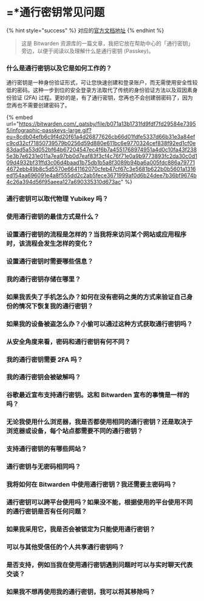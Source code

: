 # =\*通行密钥常见问题

{% hint style="success" %}
对应的[官方文档地址](https://bitwarden.com/resources/passkeys-faq/)
{% endhint %}

> 这是 Bitwarden 资源库的一篇文章，我把它放在帮助中心的「通行密钥」旁边，以便于阅读以及理解什么是通行密钥 (Passkey)。

### 什么是通行密钥以及它是如何工作的？ <a href="#what-is-a-passkey-and-how-does-it-work" id="what-is-a-passkey-and-how-does-it-work"></a>

通行密钥是一种身份验证形式，可让您快速创建和登录账户，而无需使用安全性较低的密码。这种一步到位的安全登录方法取代了传统的身份验证方法以及双因素身份验证 (2FA) 过程。更妙的是，有了通行密钥，您再也不会创建弱密码了，因为您再也不需要创建密码了。

{% embed url="https://bitwarden.com/_gatsby/file/b071a13b1731fd9fdf7fd29584e73955/infographic-passkeys-large.gif?eu=8cdb04efb6c9f4d20f61a4d26877626cb66d01fdfe5337d66b31e3a84efc9cd32cf71850739579b0256d59d880e611bc6e9770324cef838f92ed1cf0e83dad5a53d052bf64b67204547ec4f6b7a4551768974951a4d0c10fa43f2385e3b7e6231e011a7ea97bb0d7eaf83f3cf4c76f71e0a9b9773893fc2da30c0d109d4932bf31ffd3c06d4baad1b75db1b5a8f3089b94ba6a005fdc886a797714672ebb49b8c5d5570e6641162070cfeb47cf67c3e5681b622b0b5601a1316ed154aa696091e4a8f555dd2c2ab5fece3671999af0d6b24dee7b36bf9674b4c26a394d56f95aeea127a690335310d673ac" %}

### 通行密钥可以取代物理 Yubikey 吗？ <a href="#do-passkeys-replace-physical-yubikeys" id="do-passkeys-replace-physical-yubikeys"></a>

### 使用通行密钥的最佳方式是什么？ <a href="#whats-the-best-way-to-use-passkeys" id="whats-the-best-way-to-use-passkeys"></a>

### 设置通行密钥的流程是怎样的？当我将来访问某个网站或应用程序时，该流程会发生怎样的变化？ <a href="#what-is-the-process-to-set-up-a-passkey-how-does-that-process-change-when-i-go-to-a-site-or-app-in-t" id="what-is-the-process-to-set-up-a-passkey-how-does-that-process-change-when-i-go-to-a-site-or-app-in-t"></a>

### 设置通行密钥时需要哪些信息？ <a href="#what-information-is-required-when-setting-up-a-passkey" id="what-information-is-required-when-setting-up-a-passkey"></a>

### 我的通行密钥存储在哪里？ <a href="#where-are-my-passkeys-stored" id="where-are-my-passkeys-stored"></a>

### 如果我丢失了手机怎么办？如何在没有密码之类的方式来验证自己身份的情况下恢复我的通行密钥？ <a href="#what-happens-if-i-lose-my-phone-how-do-i-recover-my-passkey-with-nothing-like-a-password-to-identify" id="what-happens-if-i-lose-my-phone-how-do-i-recover-my-passkey-with-nothing-like-a-password-to-identify"></a>

### 如果我的设备被盗怎么办？小偷可以通过这种方式获取通行密钥吗？ <a href="#what-happens-if-my-device-is-stolen-can-a-thief-gain-access-to-passkeys-in-that-way" id="what-happens-if-my-device-is-stolen-can-a-thief-gain-access-to-passkeys-in-that-way"></a>

### 从安全角度来看，密码和通行密钥有何不同？ <a href="#from-a-security-perspective-how-do-passwords-and-passkeys-compare" id="from-a-security-perspective-how-do-passwords-and-passkeys-compare"></a>

### 我的通行密钥需要 2FA 吗？ <a href="#do-i-need-2fa-with-my-passkey" id="do-i-need-2fa-with-my-passkey"></a>

### 我的通行密钥会被破解吗？ <a href="#can-my-passkey-be-hacked" id="can-my-passkey-be-hacked"></a>

### 谷歌最近宣布支持通行密钥。这和 Bitwarden 宣布的事情是一样的吗？ <a href="#google-recently-announced-passkey-support.-is-this-the-same-thing-that-bitwarden-is-announcing" id="google-recently-announced-passkey-support.-is-this-the-same-thing-that-bitwarden-is-announcing"></a>

### 无论我使用什么浏览器，我是否都使用相同的通行密钥？还是取决于浏览器或设备，每个站点都需要不同的通行密钥？ <a href="#do-i-use-the-same-passkey-regardless-of-the-browser-im-on-or-will-each-site-require-a-different-pass" id="do-i-use-the-same-passkey-regardless-of-the-browser-im-on-or-will-each-site-require-a-different-pass"></a>

### 支持通行密钥的有哪些网站？ <a href="#what-are-some-examples-of-sites-that-support-passkeys" id="what-are-some-examples-of-sites-that-support-passkeys"></a>

### 通行密钥与无密码相同吗？ <a href="#are-passkeys-the-same-as-passwordless" id="are-passkeys-the-same-as-passwordless"></a>

### 我将如何在 Bitwarden 中使用通行密钥？我还需要主密码吗？ <a href="#how-will-i-use-passkeys-with-bitwarden-do-i-still-need-a-master-password" id="how-will-i-use-passkeys-with-bitwarden-do-i-still-need-a-master-password"></a>

### 通行密钥可以跨平台使用吗？如果没不能，根据使用的平台使用不同的通行密钥是否有任何问题？ <a href="#can-passkeys-be-used-across-platforms-if-not-are-there-any-issues-with-having-different-passkeys-dep" id="can-passkeys-be-used-across-platforms-if-not-are-there-any-issues-with-having-different-passkeys-dep"></a>

### 如果我采用它，我是否会被锁定为只能使用通行密钥？ <a href="#will-i-be-locked-into-using-passkeys-if-i-adopt-it" id="will-i-be-locked-into-using-passkeys-if-i-adopt-it"></a>

### 可以与其他受信任的个人共享通行密钥吗？ <a href="#can-passkeys-be-shared-with-other-trusted-individuals" id="can-passkeys-be-shared-with-other-trusted-individuals"></a>

### 是否支持，例如当我在使用通行密钥遇到问题时可以与实时聊天代表交谈？ <a href="#is-there-support-such-as-a-live-chat-representative-to-speak-with-if-im-having-trouble-with-my-passk" id="is-there-support-such-as-a-live-chat-representative-to-speak-with-if-im-having-trouble-with-my-passk"></a>

### 如果我不想再使用我的通行密钥，我可以将其移除吗？ <a href="#if-i-no-longer-want-to-use-my-passkey-can-i-remove-it" id="if-i-no-longer-want-to-use-my-passkey-can-i-remove-it"></a>
